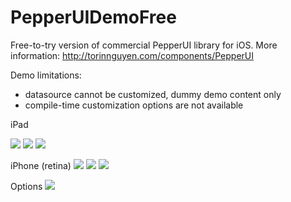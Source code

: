 PepperUIDemoFree
================
Free-to-try version of commercial PepperUI library for iOS. More information: http://torinnguyen.com/components/PepperUI

Demo limitations:
 - datasource cannot be customized, dummy demo content only
 - compile-time customization options are not available

iPad

<img src="https://github.com/torinnguyen/PepperUIDemoFree/raw/master/screenshot-ipad-landscape.png" />
<img src="https://github.com/torinnguyen/PepperUIDemoFree/raw/master/screenshot-ipad-portrait.png" />
<img src="https://github.com/torinnguyen/PepperUIDemoFree/raw/master/screenshot-borderless.png" />

iPhone (retina)
<img src="https://github.com/torinnguyen/PepperUIDemoFree/raw/master/screenshot-iphone-landscape.png" />
<img src="https://github.com/torinnguyen/PepperUIDemoFree/raw/master/screenshot-iphone-portrait.png" />
<img src="https://github.com/torinnguyen/PepperUIDemoFree/raw/master/screenshot-iphone-zoom.png" />

Options
<img src="https://github.com/torinnguyen/PepperUIDemoFree/raw/master/screenshot-options.png" />